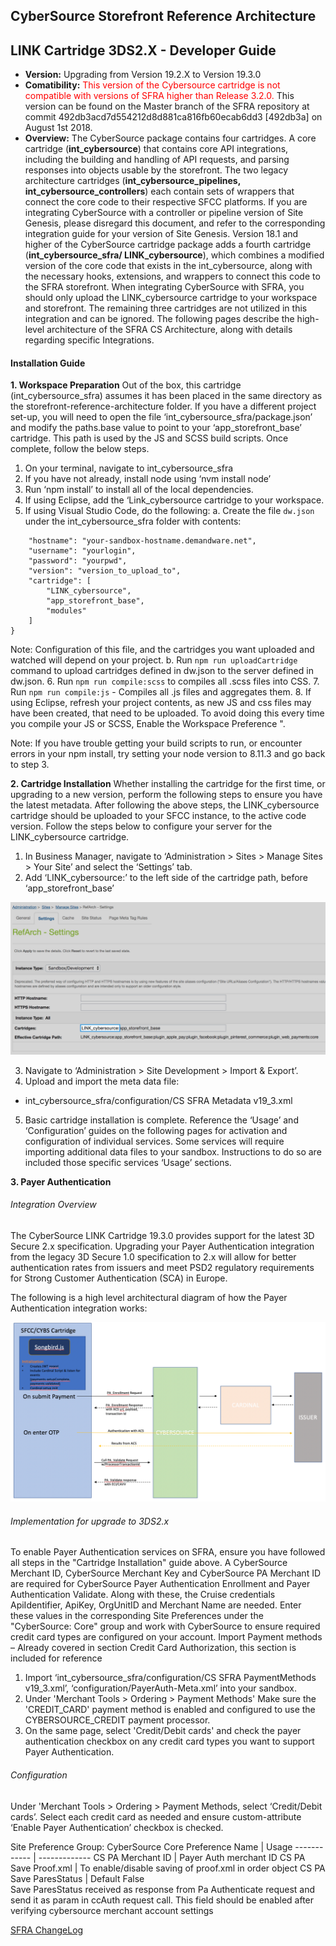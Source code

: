 ## CyberSource Storefront Reference Architecture  ##
## LINK Cartridge 3DS2.X - Developer Guide ##

* **Version:** Upgrading from Version 19.2.X to Version 19.3.0
* **Comatibility:** <span style="color:red">This version of the Cybersource cartridge is not compatible with versions of SFRA higher than Release 3.2.0.  </span>
This version can be found on the Master branch of the SFRA repository at commit 492db3acd7d554212d8d881ca816fb60ecab6dd3 [492db3a] on August 1st  2018.
* **Overview:** The CyberSource package contains four cartridges.  A core cartridge (**int_cybersource**) that contains core API integrations, including the building and handling of API requests, and parsing responses into objects usable by the storefront.  The two legacy architecture cartridges (**int_cybersource_pipelines, int_cybersource_controllers**) each contain sets of wrappers that connect the core code to their respective SFCC platforms.  If you are integrating CyberSource with a controller or pipeline version of Site Genesis, please disregard this document, and refer to the corresponding integration guide for your version of Site Genesis.
Version 18.1 and higher of the CyberSource cartridge package adds a fourth cartridge (**int_cybersource_sfra/ LINK_cybersource**), which combines a modified version of the core code that exists in the int_cybersource, along with the necessary hooks, extensions, and wrappers to connect this code to the SFRA storefront.  When integrating CyberSource with SFRA, you should only upload the LINK_cybersource cartridge to your workspace and storefront.  The remaining three cartridges are not utilized in this integration and can be ignored.  The following pages describe the high-level architecture of the SFRA CS Architecture, along with details regarding specific Integrations.

#### Installation Guide ####

**1. Workspace Preparation**
Out of the box, this cartridge (int_cybersource_sfra) assumes it has been placed in the same directory as the storefront-reference-architecture folder.  If you have a different project set-up, you will need to open the file ‘int_cybersource_sfra/package.json’ and modify the paths.base value to point to your ‘app_storefront_base’ cartridge.  This path is used by the JS and SCSS build scripts.  Once complete, follow the below steps.

1.	On your terminal, navigate to int_cybersource_sfra
2.	If you have not already, install node using ‘nvm install node’
3.	Run ‘npm install’ to install all of the local dependencies.
4.	If using Eclipse, add the ‘Link_cybersource cartridge to your workspace.
5.	If using Visual Studio Code, do the following:
a.	Create the file `dw.json` under the int_cybersource_sfra folder with contents:
```{
    "hostname": "your-sandbox-hostname.demandware.net",
    "username": "yourlogin",
    "password": "yourpwd",
    "version": "version_to_upload_to",
    "cartridge": [
        "LINK_cybersource",
        "app_storefront_base",
        "modules"
    ]
}
```
Note: Configuration of this file, and the cartridges you want uploaded and watched will depend on your project.
b.	Run `npm run uploadCartridge` command to upload cartridges defined in dw.json to the server defined in dw.json.
6.	Run `npm run compile:scss` to compiles all .scss files into CSS.
7.	Run `npm run compile:js` - Compiles all .js files and aggregates them.
8.	If using Eclipse, refresh your project contents, as new JS and css files may have been created, that need to be uploaded.  To avoid doing this every time you compile your JS or SCSS, Enable the Workspace Preference ".

Note: If you have trouble getting your build scripts to run, or encounter errors in your npm install, try setting your node version to 8.11.3 and go back to step 3.

**2. Cartridge Installation**
Whether installing the cartridge for the first time, or upgrading to a new version, perform the following steps to ensure you have the latest metadata.
After following the above steps, the LINK_cybersource cartridge should be uploaded to your SFCC instance, to the active code version.  Follow the steps below to configure your server for the LINK_cybersource cartridge.
1.	In Business Manager, navigate to ‘Administration >  Sites >  Manage Sites > Your Site’ and select the ‘Settings’ tab.  
2.	Add ‘LINK_cybersource:’ to the left side of the cartridge path, before ‘app_storefront_base’

![](Images/3DS2.x_Dev_Guide_for_SFRA_1.png)

3.	Navigate to ‘Administration >  Site Development >  Import & Export’.
4.	Upload and import the meta data file:
- int_cybersource_sfra/configuration/CS SFRA Metadata v19_3.xml
5.	Basic cartridge installation is complete.  Reference the ‘Usage’ and ‘Configuration’ guides on the following pages for activation and configuration of individual services.  Some services will require importing additional data files to your sandbox.  Instructions to do so are included those specific services ‘Usage’ sections.

**3. Payer Authentication**
###### Integration Overview ######
The CyberSource LINK Cartridge 19.3.0 provides support for the latest 3D Secure 2.x specification.  Upgrading your Payer Authentication integration from the legacy 3D Secure 1.0 specification to 2.x will allow for better authentication rates from issuers and meet PSD2 regulatory requirements for Strong Customer Authentication (SCA) in Europe.

The following is a high level architectural diagram of how the Payer Authentication integration works:

![](Images/3DS2.x_Dev_Guide_for_SFRA_2.png)

###### Implementation for upgrade to 3DS2.x ######
To enable Payer Authentication services on SFRA, ensure you have followed all steps in the "Cartridge Installation" guide above.  A CyberSource Merchant ID, CyberSource Merchant Key and CyberSource PA Merchant ID are required for CyberSource Payer Authentication Enrollment and Payer Authentication Validate. Along with these, the Cruise credentials ApiIdentifier, ApiKey, OrgUnitID and Merchant Name are needed.   Enter these values in the corresponding Site Preferences under the "CyberSource: Core" group and work with CyberSource to ensure required credit card types are configured on your account.
Import Payment methods – Already covered in section Credit Card Authorization, this section is included for reference
1.	Import ‘int_cybersource_sfra/configuration/CS SFRA PaymentMethods v19_3.xml’, ‘configuration/PayerAuth-Meta.xml’ into your sandbox.
2.	Under 'Merchant Tools >  Ordering >  Payment Methods' Make sure the 'CREDIT_CARD' payment method is enabled and configured to use the CYBERSOURCE_CREDIT payment processor.
3.	On the same page, select 'Credit/Debit cards' and check the payer authentication checkbox on any credit card types you want to support Payer Authentication.

###### Configuration ######
Under 'Merchant Tools > Ordering >  Payment Methods, select ‘Credit/Debit cards’. Select each credit card as needed and ensure custom-attribute ‘Enable Payer Authentication’ checkbox is checked.

Site Preference Group: CyberSource Core
Preference Name | Usage
------------ | -------------
CS PA Merchant ID | Payer Auth merchant ID
CS PA Save Proof.xml | To enable/disable saving of proof.xml in order object
CS PA Save ParesStatus | Default False <br> Save ParesStatus received as response from Pa Authenticate request and send it as param in ccAuth request call. This field should be enabled after verifying cybersource merchant account settings

[SFRA ChangeLog](SFRA-ChangeLog.xlsx)


